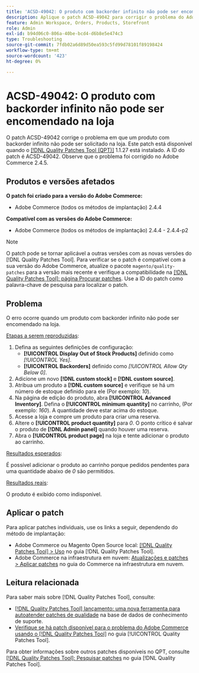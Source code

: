 ```yaml
---
title: 'ACSD-49042: O produto com backorder infinito não pode ser encomendado na loja'
description: Aplique o patch ACSD-49042 para corrigir o problema do Adobe Commerce em que um produto com backorder infinito não pode ser solicitado na loja.
feature: Admin Workspace, Orders, Products, Storefront
role: Admin
exl-id: b94d06c0-806a-40be-bcd4-d6b8e5e474c3
type: Troubleshooting
source-git-commit: 7fdb02a6d89d50ea593c5fd99d78101f89198424
workflow-type: tm+mt
source-wordcount: '423'
ht-degree: 0%

---
```


# ACSD-49042: O produto com backorder infinito não pode ser encomendado na loja

O patch ACSD-49042 corrige o problema em que um produto com backorder infinito não pode ser solicitado na loja. Este patch está disponível quando o [[!DNL Quality Patches Tool (QPT)]](https://experienceleague.adobe.com/en/docs/commerce-operations/tools/quality-patches-tool/quality-patches-tool-to-self-serve-quality-patches) 1.1.27 está instalado. A ID do patch é ACSD-49042. Observe que o problema foi corrigido no Adobe Commerce 2.4.5.

## Produtos e versões afetados

**O patch foi criado para a versão do Adobe Commerce:**

* Adobe Commerce (todos os métodos de implantação) 2.4.4

**Compatível com as versões do Adobe Commerce:**

* Adobe Commerce (todos os métodos de implantação) 2.4.4 - 2.4.4-p2

>[!NOTE]
>
>O patch pode se tornar aplicável a outras versões com as novas versões do [!DNL Quality Patches Tool]. Para verificar se o patch é compatível com a sua versão do Adobe Commerce, atualize o pacote `magento/quality-patches` para a versão mais recente e verifique a compatibilidade na [[!DNL Quality Patches Tool]: página Procurar patches](https://experienceleague.adobe.com/tools/commerce-quality-patches/index.html). Use a ID do patch como palavra-chave de pesquisa para localizar o patch.

## Problema

O erro ocorre quando um produto com backorder infinito não pode ser encomendado na loja.

<u>Etapas a serem reproduzidas</u>:

1. Defina as seguintes definições de configuração:
   * **[!UICONTROL Display Out of Stock Products]** definido como *[!UICONTROL Yes]*.
   * **[!UICONTROL Backorders]** definido como *[!UICONTROL Allow Qty Below 0]*.
1. Adicione um novo **[!DNL custom stock]** e **[!DNL custom source]**.
1. Atribua um produto a **[!DNL custom source]** e verifique se há um número de estoque definido para ele (Por exemplo: *10*).
1. Na página de edição do produto, abra **[!UICONTROL Advanced Inventory]**. Defina o **[!UICONTROL minimum quantity]** no carrinho, (Por exemplo: *160*). A quantidade deve estar acima do estoque.
1. Acesse a loja e compre um produto para criar uma reserva.
1. Altere o **[!UICONTROL product quantity]** para *0*. O ponto crítico é salvar o produto de **[!DNL Admin panel]** quando houver uma reserva.
1. Abra o **[!UICONTROL product page]** na loja e tente adicionar o produto ao carrinho.

<u>Resultados esperados</u>:

É possível adicionar o produto ao carrinho porque pedidos pendentes para uma quantidade abaixo de *0* são permitidos.

<u>Resultados reais</u>:

O produto é exibido como indisponível.

## Aplicar o patch

Para aplicar patches individuais, use os links a seguir, dependendo do método de implantação:

* Adobe Commerce ou Magento Open Source local: [[!DNL Quality Patches Tool] > Uso](/help/tools/quality-patches-tool/usage.md) no guia [!DNL Quality Patches Tool].
* Adobe Commerce na infraestrutura em nuvem: [Atualizações e patches > Aplicar patches](https://experienceleague.adobe.com/docs/commerce-cloud-service/user-guide/develop/upgrade/apply-patches.html) no guia do Commerce na infraestrutura em nuvem.

## Leitura relacionada

Para saber mais sobre [!DNL Quality Patches Tool], consulte:

* [[!DNL Quality Patches Tool] lançamento: uma nova ferramenta para autoatender patches de qualidade](https://experienceleague.adobe.com/en/docs/commerce-operations/tools/quality-patches-tool/quality-patches-tool-to-self-serve-quality-patches) na base de dados de conhecimento de suporte.
* [Verifique se há patch disponível para o problema do Adobe Commerce usando o  [!DNL Quality Patches Tool]](/help/tools/quality-patches-tool/patches-available-in-qpt/check-patch-for-magento-issue-with-magento-quality-patches.md) no guia [!UICONTROL Quality Patches Tool].


Para obter informações sobre outros patches disponíveis no QPT, consulte [[!DNL Quality Patches Tool]: Pesquisar patches](https://experienceleague.adobe.com/tools/commerce-quality-patches/index.html) no guia [!DNL Quality Patches Tool].
